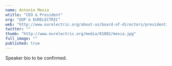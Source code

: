 ```yaml
---
name: Antonio Mexia
wtitle: "CEO & President"
org: "EDP & EURELECTRIC"
web: "http://www.eurelectric.org/about-us/board-of-directors/presidential-team/"
twitter: ""
thumb: "http://www.eurelectric.org/media/81802/mexia.jpg"
full_image: ""
published: true
---
```


Speaker bio to be confirmed.